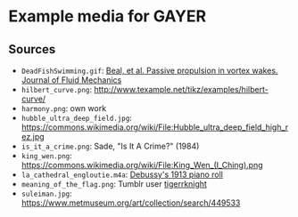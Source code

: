 # Example media for GAYER

## Sources

- `DeadFishSwimming.gif`: [Beal, et al. Passive propulsion in vortex wakes. Journal of Fluid Mechanics][beal]
- `hilbert_curve.png`: http://www.texample.net/tikz/examples/hilbert-curve/
- `harmony.png`: own work
- `hubble_ultra_deep_field.jpg`: https://commons.wikimedia.org/wiki/File:Hubble_ultra_deep_field_high_rez.jpg
- `is_it_a_crime.png`: Sade, "Is It A Crime?" (1984)
- `king_wen.png`: https://commons.wikimedia.org/wiki/File:King_Wen_(I_Ching).png
- `la_cathedral_engloutie.m4a`: [Debussy's 1913 piano roll](https://www.youtube.com/watch?v=rfSBddhFvyA)
- `meaning_of_the_flag.png`: Tumblr user [tigerrknight][tigerrknight]
- `suleiman.jpg`: https://www.metmuseum.org/art/collection/search/449533

[beal]: https://www.cambridge.org/core/journals/journal-of-fluid-mechanics/article/passive-propulsion-in-vortex-wakes/A431EC18AAEDA78CC6572FB62A249005
[tigerrknight]: http://tigerrknight.tumblr.com/post/174483493830/the-meanings-behind-the-colors-gay-pride-flag

